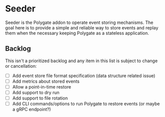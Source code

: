 # Seeder

Seeder is the Polygate addon to operate event storing mechanisms. The goal here is to provide a simple and reliable way to store events and replay them when the necessary keeping Polygate as a stateless application.

## Backlog

This isn't a prioritized backlog and any item in this list is subject to change or cancellation:

- [ ] Add event store file format specification (data structure related issue)
- [ ] Add metrics about stored events
- [ ] Allow a point-in-time restore
- [ ] Add support to dry run
- [ ] Add support to file rotation
- [ ] Add CLI commands/options to run Polygate to restore events (or maybe a gRPC endpoint?)
